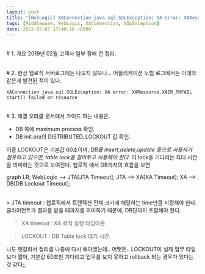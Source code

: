 ```yaml
---
layout: post
title: "[WebLogic] XAConnection java.sql.SQLException: XA error: XAResource.XAER_RMFAIL start() failed"
tags: [Middleware, WebLogic, XAConnection, SQLException]
date: 2022-02-07 17:40:10 +0900
---
```


<br># 1. 개요
2019년 02월 고객사 일부 장애 건 정리.

<br># 2. 현상
웹로직 서버로그에는 나오지 않으나...
어플리케이션 노헙 로그에서는 아래와 같은게 발견된 적이 있다.

```
XAConnection java.sql.SQLException: XA error: XAResource.XAER_RMFAIL start() failed on resource
```

<br># 3. 해결
오라클 문서에서 가이드 하는 내용은.

- DB 쪽에 maximum process 확인.
- DB init.ora의 DISTRIBUTED_LOCKOUT 값 확인.

이중 LOCKOUT은 기본값 60초이며,
_DB를 insert,delete,update 등으로 사용자가 점유하고 있으면, table lock을 걸어두고 사용해야 한다._
이 lock을 기다리는 최대 시간을 의미하는 것으로 보여진다.
웹로직 에서 DB까지의 흐름을 보면

<div class="mermaid">
    graph LR;
    WebLogic --> JTA[JTA Timeout];
    JTA --> XA[XA Timeout];
    XA --> DB[DB Lockout Timeout];
</div>

<br>>  JTA timeout : 웹로직에서 트랜잭션 전체 크기에 해당하는 time만큼 지정해야 한다. 클라이언트가 결과를 받을 때까지를 의미하기 때문에, DB단까지 포함해야 한다.

> XA timeout : XA 로직 실행 타임아웃.

> LOCKOUT : DB Table lock 대기 시간.

나도 헷갈려서 정리를 나중에 다시 해야겠는데..
어쨋든.. LOCKOUT이 실제 업무 타임보다 짧아, 기본값 60초만 기다리고 업무를 보지 못하고 rollback 되는 경우가 있다는 것 같다;;